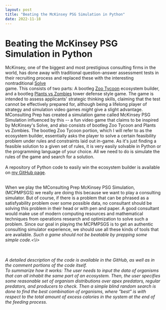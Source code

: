 ```yaml
---
layout: post
title: "Beating the McKinsey PSG Simulation in Python"
date: 2022-11-18
---
```


# Beating the McKinsey PSG Simulation in Python

McKinsey, one of the biggest and most prestigious consulting firms in the world, has done away with traditional question-answer assessment tests in their recruiting process and replaced these with the interesting nontraditional <a href="https://www.mckinsey.com/careers/mckinsey-digital-assessment">Solve</a><br> game. This consists of two parts: A bootleg <a href="https://store.steampowered.com/app/613880/Zoo_Tycoon_Ultimate_Animal_Collection/">Zoo Tycoon</a> ecosystem builder, and a bootleg [Plants vs Zombies](https://play.google.com/store/apps/details?id=com.ea.game.pvzfree_row&hl=en_US&gl=US&pli=1) tower defense style game. The game is intended to assess applicants' strategic thinking skills, claiming that the test cannot be effectively prepared for, although being a lifelong player of strategy and simulation video games <i>might</i> give a slight advantage. 
MConsulting Prep has created a simulation game called McKinsey PSG Simulation influenced by this -- a fun video game that claims to be inspired by McKinsey's Solve, and also consists of bootleg  Zoo Tycoon and Plants vs Zombies. The bootleg Zoo Tycoon portion, which I will refer to as the ecosystem builder, essentially asks the player to solve a certain feasibility problem under rules and constraints laid out in-game. As it's just finding a feasible solution to a given set of rules, it is very easily solvable in Python or the programming language of your choice. All we need to do is simulate the rules of the game and search for a solution. <br><br>
A repository of Python code to easily win the ecosystem builder is available on [my GitHub page](https://github.com/PhillipKerger/). <br><br>

When we play the  MConsulting Prep McKinsey PSG Simulation, (MCPMPSGS) we really are doing this because we want to play a consulting simulator. But of course, if there is a problem that can be phrased as a satisfyability problem over some possible data, no consultant should be solving this problem in their head or with pen and paper. A good consultant would make use of modern computing resources and mathematical techniques from operations research and optimization to solve such a problem. Since our goal in playing the MCPMPSGS is to get an authentic consulting simulator experience, we should use all these kinds of tools that are available. <i>Such a game should not be beatable by prepping some simple code.<\i> 

<br> <br>
A detailed description of the code is available in the GitHub, as well as in the comment portions of the code itself. 
<br>To summarize how it works: The user needs to input the data of organisms that can all inhabit the same part of an ecosystem. Then, the user specifies some reasonable set of organism distributions over apex predators, regular predators, and producers to check. Then a simple blind random search is done to find the best combination of organisms, where "best" is with respect to the total amount of excess calories in the system at the end of the feeding process. 
